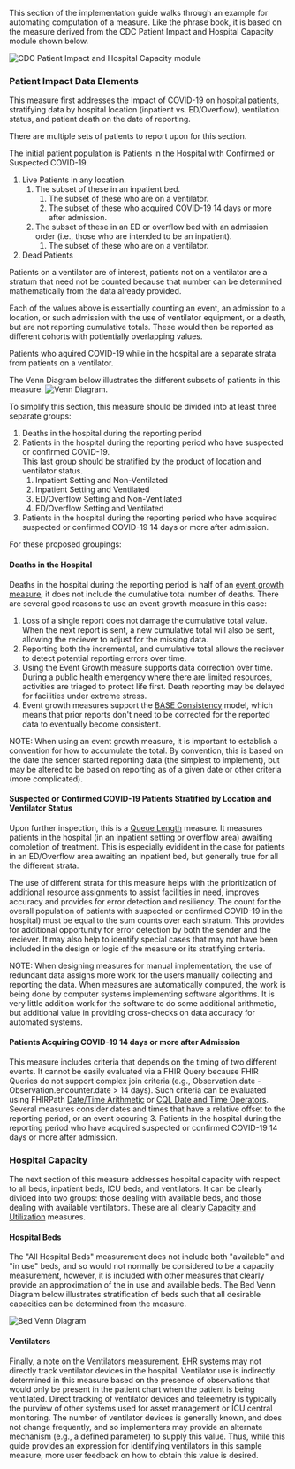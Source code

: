 
This section of the implementation guide walks through an example for automating computation
of a measure.  Like the phrase book, it is based on the measure derived from the CDC Patient Impact and
Hospital Capacity module shown below.

![CDC Patient Impact and Hospital Capacity module](57.130-covid19-pimhc-blank-p.png)

### Patient Impact Data Elements
This measure first addresses the Impact of COVID-19 on hospital patients, stratifying data by
hospital location (inpatient vs. ED/Overflow), ventilation status, and patient death on the
date of reporting.

There are multiple sets of patients to report upon for this section.

The initial patient population is Patients in the Hospital with Confirmed or Suspected COVID-19.
  1. Live Patients in any location.
     1. The subset of these in an inpatient bed.
        1. The subset of these who are on a ventilator.
        2. The subset of these who acquired COVID-19 14 days or more after admission.
     2. The subset of these in an ED or overflow bed with an admission order (i.e., those who are intended to be an inpatient).
        1. The subset of these who are on a ventilator.
  2. Dead Patients

Patients on a ventilator are of interest, patients not on a ventilator are a stratum that need not be counted because that
number can be determined mathematically from the data already provided.

Each of the values above is essentially counting an event, an admission to a location, or such admission with the use of ventilator equipment, or a death,
but are not reporting cumulative totals. These would then be reported as different cohorts with potientially overlapping values.

Patients who aquired COVID-19 while in the hospital are a separate strata from patients on a ventilator.

The Venn Diagram below illustrates the different subsets of patients in this measure.
![Venn Diagram](venn.png).

To simplify this section, this measure should be divided into at least three separate groups:
1. Deaths in the hospital during the reporting period
2. Patients in the hospital during the reporting period who have suspected or confirmed COVID-19.<br/>
   This last group should be stratified by the product of location and ventilator status.
   1. Inpatient Setting and Non-Ventilated
   2. Inpatient Setting and Ventilated
   3. ED/Overflow Setting and Non-Ventilated
   4. ED/Overflow Setting and Ventilated
3. Patients in the hospital during the reporting period who have acquired suspected or confirmed COVID-19 14 days or more after admission.

For these proposed groupings:
#### Deaths in the Hospital
Deaths in the hospital during the reporting period is half of an [event growth measure](situational_awareness_measures.html#event-growth),
it does not include the cumulative total number of deaths.  There are several good reasons to use an event growth measure in this case:
   1. Loss of a single report does not damage the cumulative total value.  When the next report is sent, a new cumulative total will also
      be sent, allowing the reciever to adjust for the missing data.
   2. Reporting both the incremental, and cumulative total allows the reciever to detect potential reporting errors over time.
   3. Using the Event Growth measure supports data correction over time. During a public health emergency where there are limited resources,
      activities are triaged to protect life first. Death reporting may be delayed for facilities under extreme stress.
   4. Event growth measures support the [BASE Consistency](https://en.wikipedia.org/wiki/Eventual_consistency) model, which means that prior
      reports don't need to be corrected for the reported data to eventually become consistent.

NOTE: When using an event growth measure, it is important to establish a convention for how to accumulate the total.  By convention,
this is based on the date the sender started reporting data (the simplest to implement), but may be altered to be based on reporting as of
a given date or other criteria (more complicated).

#### Suspected or Confirmed COVID-19 Patients Stratified by Location and Ventilator Status
Upon further inspection, this is a [Queue Length](situational_awareness_measures.html#queue-length) measure. It measures patients in the hospital (in
an inpatient setting or overflow area) awaiting completion of treatment. This is especially evidident in the case for patients in an ED/Overflow
area awaiting an inpatient bed, but generally true for all the different strata.

The use of different strata for this measure helps with the prioritization of additional resource assignments to assist facilities in need,
improves accuracy and provides for error detection and resiliency. The count for the overall population of patients with suspected or
confirmed COVID-19 in the hospital) must be equal to the sum counts over each stratum.  This provides for additional opportunity for
error detection by both the sender and the reciever.  It may also help to identify special cases that may not have been included in the
design or logic of the measure or its stratifying criteria.

NOTE: When designing measures for manual implementation, the use of redundant data assigns more work for the users manually collecting and reporting
the data.  When measures are automatically computed, the work is being done by computer systems implementing software algorithms. It is very little
addition work for the software to do some additional arithmetic, but additional value in providing cross-checks on data accuracy for automated
systems.

#### Patients Acquiring COVID-19 14 days or more after Admission
This measure includes criteria that depends on the timing of two different events.  It cannot be easily evaluated via a FHIR Query
because FHIR Queries do not support complex join criteria (e.g., Observation.date - Observation.encounter.date > 14 days).  Such criteria
can be evaluated using FHIRPath [Date/Time Arithmetic](http://hl7.org/fhirpath/#datetime-arithmetic) or
[CQL Date and Time Operators](https://cql.hl7.org/02-authorsguide.html#datetime-operators).
Several measures consider dates and times that have a relative offset to the reporting period, or an event occuring
3. Patients in the hospital during the reporting period who have acquired suspected or confirmed COVID-19 14 days or more after admission.

### Hospital Capacity
The next section of this measure addresses hospital capacity with respect to all beds, inpatient beds, ICU beds, and ventilators. It can be clearly
divided into two groups: those dealing with available beds, and those dealing with available ventilators.
These are all clearly [Capacity and Utilization](situational_awareness_measures.html#capacity-and-utilization) measures.

#### Hospital Beds
The "All Hospital Beds" measurement does not include both "available" and "in use" beds, and so would not normally be considered to be a
capacity measurement, however, it is included with other measures that clearly provide an approximation of the in use and available beds.
The Bed Venn Diagram below illustrates stratification of beds such that all desirable capacities can be determined from the measure.

![Bed Venn Diagram](venn2.png)

#### Ventilators
Finally, a note on the Ventilators measurement. EHR systems may not directly track ventilator devices in the hospital. Ventilator use is indirectly determined in this measure based on the presence of observations that would only be present in the patient chart
when the patient is being ventilated. Direct tracking of ventilator devices and teleemetry is typically the purview of other systems used for asset
management or ICU central monitoring.  The number of ventilator devices is generally known, and does not change frequently, and so implementers may
provide an alternate mechanism (e.g., a defined parameter) to supply this value.  Thus, while this guide provides an expression for identifying
ventilators in this sample measure, more user feedback on how to obtain this value is desired.




